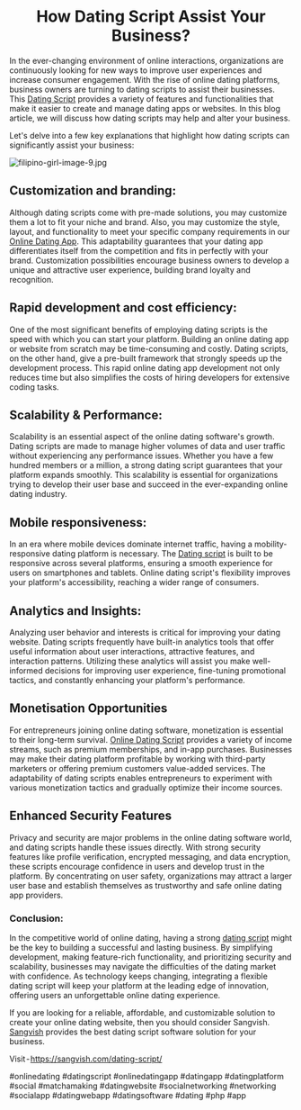 <h1 align="center">How Dating Script Assist Your Business?</h1>

In the ever-changing environment of online interactions, organizations are continuously looking for new ways to improve user experiences and increase consumer engagement. With the rise of online dating platforms, business owners are turning to dating scripts to assist their businesses. This [Dating Script](https://sangvish.com/dating-script/) provides a variety of features and functionalities that make it easier to create and manage dating apps or websites. In this blog article, we will discuss how dating scripts may help and alter your business.

Let's delve into a few key explanations that highlight how dating scripts can significantly assist your business:

<img alt="filipino-girl-image-9.jpg" src="https://github.com/sangvishtechnologies/dating-script/assets/161323540/a115aa32-fd93-4d6f-8d9e-9eb457e1801e?raw=true" data-hpc="true" class="Box-sc-g0xbh4-0 kzRgrI">


## Customization and branding:
Although dating scripts come with pre-made solutions, you may customize them a lot to fit your niche and brand. Also, you may customize the style, layout, and functionality to meet your specific company requirements in our [Online Dating App](https://sangvish.com/dating-script/). This adaptability guarantees that your dating app differentiates itself from the competition and fits in perfectly with your brand. Customization possibilities encourage business owners to develop a unique and attractive user experience, building brand loyalty and recognition.
## Rapid development and cost efficiency:
One of the most significant benefits of employing dating scripts is the speed with which you can start your platform. Building an online dating app or website from scratch may be time-consuming and costly. Dating scripts, on the other hand, give a pre-built framework that strongly speeds up the development process. This rapid online dating app development not only reduces time but also simplifies the costs of hiring developers for extensive coding tasks.
## Scalability & Performance:
Scalability is an essential aspect of the online dating software's growth. Dating scripts are made to manage higher volumes of data and user traffic without experiencing any performance issues. Whether you have a few hundred members or a million, a strong dating script guarantees that your platform expands smoothly. This scalability is essential for organizations trying to develop their user base and succeed in the ever-expanding online dating industry.
## Mobile responsiveness:
In an era where mobile devices dominate internet traffic, having a mobility-responsive dating platform is necessary. The [Dating script](https://sangvish.com/dating-script/) is built to be responsive across several platforms, ensuring a smooth experience for users on smartphones and tablets. Online dating script's flexibility improves your platform's accessibility, reaching a wider range of consumers.
## Analytics and Insights:
Analyzing user behavior and interests is critical for improving your dating website. Dating scripts frequently have built-in analytics tools that offer useful information about user interactions, attractive features, and interaction patterns. Utilizing these analytics will assist you make well-informed decisions for improving user experience, fine-tuning promotional tactics, and constantly enhancing your platform's performance.
## Monetisation Opportunities
For entrepreneurs joining online dating software, monetization is essential to their long-term survival. [Online Dating Script](https://sangvish.com/dating-script/) provides a variety of income streams, such as premium memberships, and in-app purchases. Businesses may make their dating platform profitable by working with third-party marketers or offering premium customers value-added services. The adaptability of dating scripts enables entrepreneurs to experiment with various monetization tactics and gradually optimize their income sources.
## Enhanced Security Features
Privacy and security are major problems in the online dating software world, and dating scripts handle these issues directly. With strong security features like profile verification, encrypted messaging, and data encryption, these scripts encourage confidence in users and develop trust in the platform. By concentrating on user safety, organizations may attract a larger user base and establish themselves as trustworthy and safe online dating app providers.

### Conclusion:
In the competitive world of online dating, having a strong [dating script](https://sangvish.com/dating-script/) might be the key to building a successful and lasting business. By simplifying development, making feature-rich functionality, and prioritizing security and scalability, businesses may navigate the difficulties of the dating market with confidence. As technology keeps changing, integrating a flexible dating script will keep your platform at the leading edge of innovation, offering users an unforgettable online dating experience.

If you are looking for a reliable, affordable, and customizable solution to create your online dating website, then you should consider Sangvish. [Sangvish](https://sangvish.com/) provides the best dating script software solution for your business.

Visit - https://sangvish.com/dating-script/


#onlinedating #datingscript #onlinedatingapp #datingapp #datingplatform #social #matchamaking #datingwebsite #socialnetworking #networking #socialapp #datingwebapp #datingsoftware #dating #php #app
